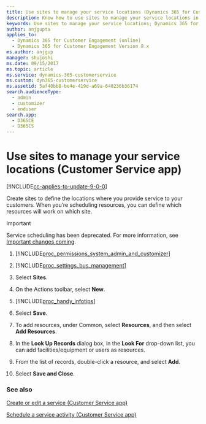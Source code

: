 ```yaml
---
title: Use sites to manage your service locations (Dynamics 365 for Customer Engagement for Customer Service) | MicrosoftDocs
description: Know how to use sites to manage your service locations in Dynamics 365 for Customer Engagement for Customer Service
keywords: Use sites to manage your service locations; Dynamics 365 for Customer Engagement; Customer Service
author: anjgupta
applies_to: 
  - Dynamics 365 for Customer Engagement (online)
  - Dynamics 365 for Customer Engagement Version 9.x
ms.author: anjgup
manager: shujoshi
ms.date: 09/15/2017
ms.topic: article
ms.service: dynamics-365-customerservice
ms.custom: dyn365-customerservice
ms.assetid: 5af40bb8-be4e-419d-a69a-640236b36174
search.audienceType: 
  - admin
  - customizer
  - enduser
search.app: 
  - D365CE
  - D365CS
---
```


# Use sites to manage your service locations (Customer Service app)

[!INCLUDE[cc-applies-to-update-9-0-0](../includes/cc_applies_to_update_9_0_0.md)]

Create sites to define the locations where you provide service to your customers. When you’re scheduling resources, you can define which resources will work on which site.

> [!IMPORTANT]
> Service scheduling has been deprecated. For more information, see [Important changes coming](https://docs.microsoft.com/dynamics365/get-started/whats-new/customer-engagement/important-changes-coming).
  
1. [!INCLUDE[proc_permissions_system_admin_and_customizer](../includes/proc-permissions-system-admin-and-customizer.md)]  
  
2. [!INCLUDE[proc_settings_bus_management](../includes/proc-settings-bus-management.md)]  
  
3.  Select **Sites**.  
  
4.  On the Actions toolbar, select **New**.  
  
5. [!INCLUDE[proc_handy_infotips](../includes/proc-handy-infotips.md)]  
  
6.  Select **Save**.  
  
7.  To add resources, under Common, select **Resources**, and then select **Add Resources**.  
  
8.  In the **Look Up Records** dialog box, in the **Look For** drop-down list, you can add facilities/equipment or users as resources.  
  
9. From the list of records, double-click a resource, and select **Add**.  
  
10. Select **Save and Close**.  



  
### See also  
[Create or edit a service (Customer Service app)](create-edit-service-cs-app.md)  </br>

[Schedule a service activity (Customer Service app)](schedule-service-activity-cs-app.md)
 

 
